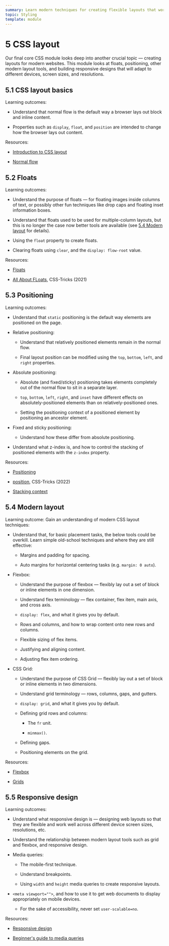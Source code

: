 ```yaml
---
summary: Learn modern techniques for creating flexible layouts that work on a wide variety of devices.
topic: Styling
template: module
---
```


# 5 CSS layout

Our final core CSS module looks deep into another crucial topic — creating layouts for modern websites. This module looks at floats, positioning, other modern layout tools, and building responsive designs that will adapt to different devices, screen sizes, and resolutions.

## 5.1 CSS layout basics

Learning outcomes:

- Understand that normal flow is the default way a browser lays out block and inline content.

- Properties such as `display`, `float`, and `position` are intended to change how the browser lays out content.

Resources:

- [Introduction to CSS layout](https://developer.mozilla.org/docs/Learn/CSS/CSS_layout/Introduction)

- [Normal flow](https://developer.mozilla.org/en-US/docs/Learn/CSS/CSS_layout/Normal_Flow)

## 5.2 Floats

Learning outcomes:

- Understand the purpose of floats — for floating images inside columns of text, or possibly other fun techniques like drop caps and floating inset information boxes.

- Understand that floats used to be used for multiple-column layouts, but this is no longer the case now better tools are available (see [5.4 Modern layout](#5.4_modern_layout) for details).

- Using the `float` property to create floats.

- Clearing floats using `clear`, and the `display: flow-root` value.

Resources:

- [Floats](https://developer.mozilla.org/docs/Learn/CSS/CSS_layout/Floats)

- [All About FLoats](https://css-tricks.com/all-about-floats/), CSS-Tricks (2021)

## 5.3 Positioning

Learning outcomes:

- Understand that `static` positioning is the default way elements are positioned on the page.

- Relative positioning:

  - Understand that relatively positioned elements remain in the normal flow.

  - Final layout position can be modified using the `top`, `bottom`, `left`, and `right` properties.

- Absolute positioning:

  - Absolute (and fixed/sticky) positioning takes elements completely out of the normal flow to sit in a separate layer.

  - `top`, `bottom`, `left`, `right`, and `inset` have different effects on absolutely-positioned elements than on relatively-positioned ones.

  - Setting the positioning context of a positioned element by positioning an ancestor element.

- Fixed and sticky positioning:

  - Understand how these differ from absolute positioning.

- Understand what z-index is, and how to control the stacking of positioned elements with the `z-index` property.

Resources:

- [Positioning](https://developer.mozilla.org/docs/Learn/CSS/CSS_layout/Positioning)

- [position](https://css-tricks.com/almanac/properties/p/position/), CSS-Tricks (2022)

- [Stacking context](https://developer.mozilla.org/docs/Web/CSS/CSS_positioned_layout/Understanding_z-index/Stacking_context)

## 5.4 Modern layout

Learning outcome: Gain an understanding of modern CSS layout techniques:

- Understand that, for basic placement tasks, the below tools could be overkill. Learn simple old-school techniques and where they are still effective:

  - Margins and padding for spacing.

  - Auto margins for horizontal centering tasks (e.g. `margin: 0 auto`).

- Flexbox:

  - Understand the purpose of flexbox — flexibly lay out a set of block or inline elements in one dimension.

  - Understand flex terminology — flex container, flex item, main axis, and cross axis.

  - `display: flex`, and what it gives you by default.

  - Rows and columns, and how to wrap content onto new rows and columns.

  - Flexible sizing of flex items.

  - Justifying and aligning content.

  - Adjusting flex item ordering.

- CSS Grid:

  - Understand the purpose of CSS Grid — flexibly lay out a set of block or inline elements in two dimensions.

  - Understand grid terminology — rows, columns, gaps, and gutters.

  - `display: grid`, and what it gives you by default.

  - Defining grid rows and columns:

    - The `fr` unit.

    - `minmax()`.

  - Defining gaps.

  - Positioning elements on the grid.

Resources:

- [Flexbox](https://developer.mozilla.org/docs/Learn/CSS/CSS_layout/Flexbox)

- [Grids](https://developer.mozilla.org/docs/Learn/CSS/CSS_layout/Grids)

## 5.5 Responsive design

Learning outcomes:

- Understand what responsive design is — designing web layouts so that they are flexible and work well across different device screen sizes, resolutions, etc.

- Understand the relationship between modern layout tools such as grid and flexbox, and responsive design.

- Media queries:

  - The mobile-first technique.

  - Understand breakpoints.

  - Using `width` and `height` media queries to create responsive layouts.

- `<meta viewport="">`, and how to use it to get web documents to display appropriately on mobile devices.

  - For the sake of accessibility, never set `user-scalable=no`.

Resources:

- [Responsive design](https://developer.mozilla.org/docs/Learn/CSS/CSS_layout/Responsive_Design)

- [Beginner's guide to media queries](https://developer.mozilla.org/docs/Learn/CSS/CSS_layout/Media_queries)
